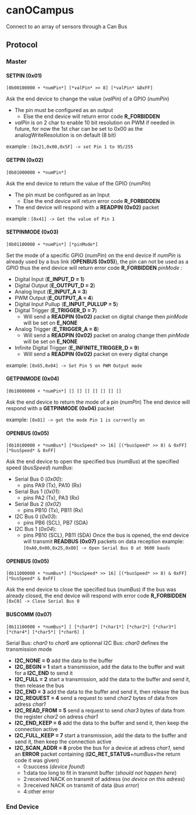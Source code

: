 # canOCampus
Connect to an array of sensors through a Can Bus




## Protocol
### Master
#### SETPIN (0x01)
`[0b00100000 + *numPin*] [*valPin* >> 8] [*valPin* &0xFF]`

Ask the end device to change the value (*valPin*) of a GPIO (*numPin*)
- The pin must be configured as an output
  - Else the end device will return error code **R_FORBIDDEN**
- *valPin* is on 2 char to enable 10 bit resolution on PWM if needed in future, for now the 1st char can be set to 0x00 as the analogWriteResolution is on default (8 bit)

example :
`[0x21,0x00,0x5F] -> set Pin 1 to 95/255`

#### GETPIN (0x02)
`[0b01000000 + *numPin*]`

Ask the end device to return the value of the GPIO (*numPin*)
- The pin must be configured as an Input
  - Else the end device will return error code **R_FORBIDDEN**
- The end device will respond with a **READPIN (0x02)** packet

example :
`[0x41] -> Get the value of Pin 1`

#### SETPINMODE (0x03)
`[0b01100000 + *numPin*] [*pinMode*]`

Set the mode of a specific GPIO (*numPin*) on the end device
If *numPin* is already used by a bus link (**OPENBUS (0x05)**), the pin can not be used as a GPIO thus the end device will return error code **R_FORBIDDEN**
*pinMode* :
- Digital Input (**E_INPUT_D = 1**)
- Digital Output (**E_OUTPUT_D = 2**)
- Analog Input (**E_INPUT_A = 3**)
- PWM Output (**E_OUTPUT_A = 4**)
- Digital Input Pullup (**E_INPUT_PULLUP = 5**)
- Digital Trigger (**E_TRIGGER_D = 7**)
  - Will send a **READPIN (0x02)** packet on digital change then *pinMode* will be set on **E_NONE**
- Analog Trigger (**E_TRIGGER_A = 8**)
  - Will send a **READPIN (0x02)** packet on analog change then *pinMode* will be set on **E_NONE**
- Infinite Digital Trigger (**E_INFINITE_TRIGGER_D = 9**)
  - Will send a **READPIN (0x02)** packet on every digital change

example:
`[0x65,0x04] -> Set Pin 5 on PWM Output mode`


#### GETPINMODE (0x04)
`[0b10000000 + *numPin*] [] [] [] [] [] [] []`

Ask the end device to return the mode of a pin (*numPin*)
The end device will respond with a **GETPINMODE (0x04)** packet

example:
`[0x81] -> get the mode Pin 1 is currently on`

#### OPENBUS (0x05)
`[0b10100000 + *numBus*] [*busSpeed* >> 16] [(*busSpeed* >> 8) & 0xFF] [*busSpeed* & 0xFF]`

Ask the end device to open the specified bus (*numBus*) at the specified speed (*busSpeed*)
*numBus*:
- Serial Bus 0 (*0x00*):
  - pins PA9 (Tx), PA10 (Rx)
- Serial Bus 1 (*0x01*):
  - pins PA2 (Tx), PA3 (Rx)
- Serial Bus 2 (*0x02*)
  - pins PB10 (Tx), PB11 (Rx)
- I2C Bus 0 (*0x03*):
  - pins PB6 (SCL), PB7 (SDA)
- I2C Bus 1 (*0x04*):
  - pins PB10 (SCL), PB11 (SDA)
Once the bus is opened, the end device will transmit **READBUS (0x07)** packets on data reception
example:
`[0xA0,0x00,0x25,0x80] -> Open Serial Bus 0 at 9600 bauds`

#### OPENBUS (0x05)
`[0b11000000 + *numBus*] [*busSpeed* >> 16] [(*busSpeed* >> 8) & 0xFF] [*busSpeed* & 0xFF]`

Ask the end device to close the specified bus (*numBus*)
If the bus was already closed, the end device will respond with error code **R_FORBIDDEN**
`[0xC0] -> Close Serial Bus 0`

#### BUSCOMM (0x07)
`[0b11100000 + *numBus*] [ [*char0*] [*char1*] [*char2*] [*char3*] [*char4*] [*char5*] [*char6] ]`

Serial Bus: *char0* to *char6* are optionnal
I2C Bus: *char0* defines the transmission mode 
- **I2C_NONE = 0** add the data to the buffer
- **I2C_BEGIN = 1** start a transmission, add the data to the buffer and wait for a **I2C_END** to send it
- **I2C_FULL = 2** start a transmission, add the data to the buffer and send it, then release the bus
- **I2C_END = 3** add the data to the buffer and send it, then release the bus
- **I2C_REQUEST = 4** send a request to send *char2* bytes of data from adress *char1*
- **I2C_READ_FROM = 5** send a request to send *char3* bytes of data from the register *char2* on adress *char1*
- **I2C_END_KEEP = 6** add the data to the buffer and send it, then keep the connection active
- **I2C_FULL_KEEP = 7** start a transmission, add the data to the buffer and send it, then keep the connection active
- **I2C_SCAN_ADDR = 8** probe the bus for a device at adress *char1*, send an **ERROR** packet containing (**I2C_RET_STATUS**+*numBus*+the return code it was given)
  - 0:success (*device found*)
  - 1:data too long to fit in transmit buffer (*should not happen here*)
  - 2:received NACK on transmit of address (*no device on this adress*)
  - 3:received NACK on transmit of data (*bus error*)
  - 4:other error
    
### End Device

